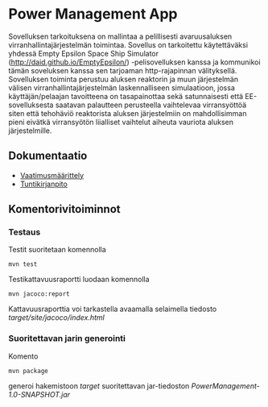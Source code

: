 # Power Management App
Sovelluksen tarkoituksena on mallintaa a pelillisesti avaruusaluksen virranhallintajärjestelmän toimintaa. Sovellus on tarkoitettu käytettäväksi yhdessä Empty Epsilon Space Ship Simulator (http://daid.github.io/EmptyEpsilon/) -pelisovelluksen kanssa ja kommunikoi tämän soveluksen kanssa sen tarjoaman http-rajapinnan välityksellä. Sovelluksen toiminta perustuu aluksen reaktorin ja muun järjestelmän välisen virranhallintajärjestelmän laskennalliseen simulaatioon, jossa käyttäjän/pelaajan tavoitteena on tasapainottaa sekä satunnaisesti että EE-sovelluksesta saatavan palautteen perusteella vaihtelevaa virransyöttöä siten että tehohäviö reaktorista aluksen järjestelmiin on mahdollisimman pieni eivätkä virransyötön liialliset vaihtelut aiheuta vauriota aluksen järjestelmille.

## Dokumentaatio
* [Vaatimusmäärittely](https://github.com/vmarttil/ot-harjoitustyo/blob/master/documentation/vaatimusmaarittely.md)
* [Tuntikirjanpito](https://github.com/vmarttil/ot-harjoitustyo/blob/master/documentation/tuntikirjanpito.md)

## Komentorivitoiminnot

### Testaus

Testit suoritetaan komennolla

```
mvn test
```

Testikattavuusraportti luodaan komennolla

```
mvn jacoco:report
```

Kattavuusraporttia voi tarkastella avaamalla selaimella tiedosto _target/site/jacoco/index.html_

### Suoritettavan jarin generointi

Komento

```
mvn package
```

generoi hakemistoon _target_ suoritettavan jar-tiedoston _PowerManagement-1.0-SNAPSHOT.jar_
